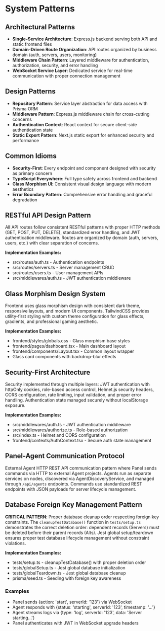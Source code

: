 # System Patterns

## Architectural Patterns

- **Single-Service Architecture**: Express.js backend serving both API and static frontend files
- **Domain-Driven Route Organization**: API routes organized by business domain (auth, servers, users, monitoring)
- **Middleware Chain Pattern**: Layered middleware for authentication, authorization, security, and error handling
- **WebSocket Service Layer**: Dedicated service for real-time communication with proper connection management

## Design Patterns

- **Repository Pattern**: Service layer abstraction for data access with Prisma ORM
- **Middleware Pattern**: Express.js middleware chain for cross-cutting concerns
- **Authentication Context**: React context for secure client-side authentication state
- **Static Export Pattern**: Next.js static export for enhanced security and performance

## Common Idioms

- **Security-First**: Every endpoint and component designed with security as primary concern
- **TypeScript Everywhere**: Full type safety across frontend and backend
- **Glass Morphism UI**: Consistent visual design language with modern aesthetics
- **Error Boundary Pattern**: Comprehensive error handling and graceful degradation

## RESTful API Design Pattern

All API routes follow consistent RESTful patterns with proper HTTP methods (GET, POST, PUT, DELETE), standardized error handling, and JWT authentication middleware. Routes are organized by domain (auth, servers, users, etc.) with clear separation of concerns.

**Implementation Examples:**

- src/routes/auth.ts - Authentication endpoints
- src/routes/servers.ts - Server management CRUD
- src/routes/users.ts - User management APIs
- src/middlewares/auth.ts - JWT authentication middleware

## Glass Morphism Design System

Frontend uses glass morphism design with consistent dark theme, responsive layouts, and modern UI components. TailwindCSS provides utility-first styling with custom theme configuration for glass effects, gradients, and professional gaming aesthetic.

**Implementation Examples:**

- frontend/styles/globals.css - Glass morphism base styles
- frontend/pages/dashboard.tsx - Main dashboard layout
- frontend/components/Layout.tsx - Common layout wrapper
- Glass card components with backdrop-blur effects

## Security-First Architecture

Security implemented through multiple layers: JWT authentication with httpOnly cookies, role-based access control, Helmet.js security headers, CORS configuration, rate limiting, input validation, and proper error handling. Authentication state managed securely without localStorage exposure.

**Implementation Examples:**

- src/middlewares/auth.ts - JWT authentication middleware
- src/middlewares/authorize.ts - Role-based authorization
- src/index.ts - Helmet and CORS configuration
- frontend/contexts/AuthContext.tsx - Secure auth state management


## Panel-Agent Communication Protocol

External Agent HTTP REST API communication pattern where Panel sends commands via HTTP to external Agent projects. Agents run as separate services on nodes, discovered via AgentDiscoveryService, and managed through `/api/agents` endpoints. Commands use standardized REST endpoints with JSON payloads for server lifecycle management.

## Database Foreign Key Management Pattern

**CRITICAL PATTERN**: Proper database cleanup order respecting foreign key constraints. The `cleanupTestDatabase()` function in `tests/setup.ts` demonstrates the correct deletion order: dependent records (Servers) must be deleted before their parent records (Alts). Jest global setup/teardown ensures proper test database lifecycle management without constraint violations.

**Implementation Examples:**

- tests/setup.ts - cleanupTestDatabase() with proper deletion order
- tests/globalSetup.ts - Jest global database initialization  
- tests/globalTeardown.ts - Jest global database cleanup
- prisma/seed.ts - Seeding with foreign key awareness

### Examples

- Panel sends {action: 'start', serverId: '123'} via WebSocket
- Agent responds with {status: 'starting', serverId: '123', timestamp: '...'}
- Agent streams logs via {type: 'log', serverId: '123', data: 'Server starting...'}
- Panel authenticates with JWT in WebSocket upgrade headers
